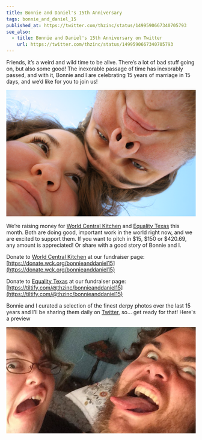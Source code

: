 ```yaml
---
title: Bonnie and Daniel's 15th Anniversary
tags: bonnie_and_daniel_15
published_at: https://twitter.com/thzinc/status/1499590667340705793
see_also:
  - title: Bonnie and Daniel's 15th Anniversary on Twitter
    url: https://twitter.com/thzinc/status/1499590667340705793
---
```


Friends, it’s a weird and wild time to be alive. There’s a lot of bad stuff going on, but also some good! The inexorable passage of time has inexorably passed, and with it, Bonnie and I are celebrating 15 years of marriage in 15 days, and we’d like for you to join us!

![Bonnie and Daniel in 2007](/assets/bonnie-and-daniels-15th-anniversary-2007.jpg)

We’re raising money for [World Central Kitchen][wckitchen] and [Equality Texas][equalitytexas] this month. Both are doing good, important work in the world right now, and we are excited to support them. If you want to pitch in $15, $150 or $420.69, any amount is appreciated! Or share with a good story of Bonnie and I.

Donate to [World Central Kitchen][wckitchen] at our fundraiser page: [https://donate.wck.org/bonnieanddaniel15](https://donate.wck.org/bonnieanddaniel15)

Donate to [Equality Texas][equalitytexas] at our fundraiser page: [https://tiltify.com/@thzinc/bonnieanddaniel15](https://tiltify.com/@thzinc/bonnieanddaniel15)

Bonnie and I curated a selection of the finest derpy photos over the last 15 years and I’ll be sharing them daily on [Twitter][twitter], so… get ready for that! Here's a preview

![A very derpy photo of Bonnie and Daniel from 2017](/assets/bonnie-and-daniels-15th-anniversary-2017-preview.jpg)

[wckitchen]: https://wck.org/
[equalitytexas]: https://www.equalitytexas.org/
[twitter]: https://twitter.com/thzinc
